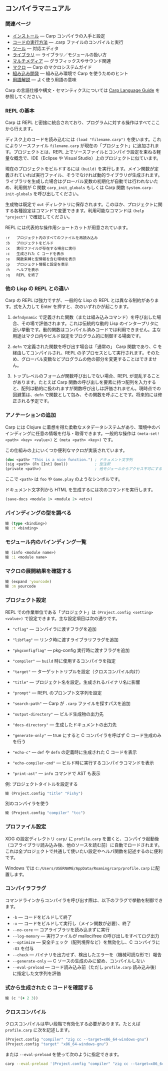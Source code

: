 ## コンパイラマニュアル

### 関連ページ

* [インストール](Install.md) — Carp コンパイラの入手と設定
* [コードの実行方法](HowToRunCode.md) — .carp ファイルのコンパイルと実行
* [ツール](Tooling.md) — 対応エディタ
* [ライブラリ](Libraries.md) — ライブラリ／モジュールの扱い方
* [マルチメディア](Multimedia.md) — グラフィックスやサウンド関連
* [マクロ](Macros.md) — Carp のマクロシステムガイド
* [組み込み開発](Embedded.md) — 組み込み環境で Carp を使うためのヒント
* [用語解説](Terminology.md) — よく使う用語の意味

Carp の言語仕様や構文・セマンティクスについては [Carp Language Guide](LanguageGuide.md) を参照してください。

### REPL の基本

Carp は REPL と密接に統合されており、プログラムに対する操作はすべてここから行えます。

ディスク上のコードを読み込むには `(load "filename.carp")` を使います。これによりソースファイル `filename.carp` が現在の「プロジェクト」に追加されます。プロジェクトとは、REPL 上でソースファイルとコンパイラ設定を束ねる軽量な概念で、IDE（Eclipse や Visual Studio）上のプロジェクトに似ています。

現在のプロジェクトをビルドするには `(build)` を実行します。メイン関数が定義されていれば実行ファイル、そうでなければ動的ライブラリが生成されます。ライブラリを生成した場合はグローバル変数の初期化が自動では行われないため、利用側が C 関数 `carp_init_globals` もしくは Carp 関数 `System.carp-init-globals` を呼び出してください。

生成物は既定で `out` ディレクトリに保存されます。このほか、プロジェクトに関する各種設定はコマンドで変更できます。利用可能なコマンドは `(help "project")` で確認してください。

REPL には代表的な操作用ショートカットが用意されています。

```
:r   プロジェクト内のすべてのファイルを再読み込み
:b   プロジェクトをビルド
:x   実行ファイルが存在する場合に実行
:c   生成された C コードを表示
:e   関数束縛と型情報を含む環境を表示
:p   プロジェクト情報と設定を表示
:h   ヘルプを表示
:q   REPL を終了
```

### 他の Lisp の REPL との違い

Carp の REPL は強力ですが、一般的な Lisp の REPL とは異なる制約があります。式を入力して Enter を押すと、次のいずれかが起こります。

1. `defndynamic` で定義された関数（または組み込みコマンド）を呼び出した場合、その場で評価されます。これは伝統的な動的 Lisp のインタープリタに近い挙動です。動的関数はコンパイル済みコードでは利用できません。主な用途はマクロ内やビルド設定をプログラム的に制御する場面です。

2. `defn` で定義された関数を呼び出す場合は「通常の」 Carp 関数であり、C を経由してコンパイルされ、REPL の子プロセスとして実行されます。そのため、グローバル変数などプログラムの他の部分を変更することはできません。

3. トップレベルのフォームが関数呼び出しでない場合、REPL が混乱することがあります。たとえば Carp 関数の呼び出しを要素に持つ配列を入力すると、配列は動的に扱われますが関数呼び出しは評価されません。現時点での回避策は、`defn` で関数として包み、その関数を呼ぶことです。将来的には修正される予定です。

### アノテーションの追加

Carp には Clojure に着想を得た柔軟なメタデータシステムがあり、環境中のバインディングに任意の情報を付与・取得できます。一般的な操作は `(meta-set! <path> <key> <value>)` と `(meta <path> <key>)` です。

この仕組みの上にいくつか便利なマクロが実装されています。

```clojure
(doc <path> "This is a nice function.") ; ドキュメント文字列
(sig <path> (Fn [Int] Bool))            ; 型注釈
(private <path>)                        ; 他モジュールからアクセス不可にする
```

ここで `<path>` は `foo` や `Game.play` のようなシンボルです。

ドキュメント文字列から HTML を生成するには次のコマンドを実行します。

```clojure
(save-docs <module 1> <module 2> <etc>)
```

### バインディングの型を調べる

```clojure
鲮 (type <binding>)
鲮 :t <binding>
```

### モジュール内のバインディング一覧

```clojure
鲮 (info <module name>)
鲮 :i <module name>
```

### マクロの展開結果を確認する

```clojure
鲮 (expand 'yourcode)
鲮 :m yourcode
```

### プロジェクト設定

REPL での作業単位である「プロジェクト」は `(Project.config <setting> <value>)` で設定できます。主な設定項目は次の通りです。

* `"cflag"` — コンパイラに渡すフラグを追加
* `"libflag"` — リンク時に渡すライブラリフラグを追加
* `"pkgconfigflag"` — pkg-config 実行時に渡すフラグを追加
* `"compiler"` — `build` 時に使用するコンパイラを指定
* `"target"` — ターゲットトリプルを設定（クロスコンパイル向け）
* `"title"` — プロジェクト名を設定。生成されるバイナリ名に影響
* `"prompt"` — REPL のプロンプト文字列を設定
* `"search-path"` — Carp が `.carp` ファイルを探すパスを追加
* `"output-directory"` — ビルド生成物の出力先
* `"docs-directory"` — 生成したドキュメントの出力先
* `"generate-only"` — true にすると C コンパイラを呼ばず C コード生成のみを行う

* `"echo-c"` — `def` や `defn` の定義時に生成された C コードを表示
* `"echo-compiler-cmd"` — ビルド時に実行するコンパイラコマンドを表示
* `"print-ast"` — `info` コマンドで AST も表示

例: プロジェクトタイトルを設定する

```clojure
鲮 (Project.config "title" "Fishy")
```

別のコンパイラを使う
```clojure
鲮 (Project.config "compiler" "tcc")
```

### プロファイル設定

XDG の設定ディレクトリ `carp/` に `profile.carp` を置くと、コンパイラ起動後（コアライブラリ読み込み後、他のソースを読む前）に自動でロードされます。これは全プロジェクトで共通して使いたい設定やヘルパ関数を記述するのに便利です。

Windows では `C:/Users/USERNAME/AppData/Roaming/carp/profile.carp` に配置します。

### コンパイラフラグ

コマンドラインからコンパイラを呼び出す際は、以下のフラグで挙動を制御できます。

* `-b` — コードをビルドして終了
* `-x` — コードをビルドして実行し（メイン関数が必要）、終了
* `--no-core` — コアライブラリを読み込まずに実行
* `--log-memory` — 実行ファイルが malloc/free の呼び出しをすべてログ出力
* `--optimize` — 安全チェック（配列境界など）を無効化し、C コンパイラに `-O3` を付与
* `--check` — バイナリを出力せず、検出したエラーを（機械可読な形で）報告
* `--generate-only` — C ソースの生成のみに留め、コンパイルしない
* `--eval-preload` — コード読み込み前（ただし `profile.carp` 読み込み後）に指定した文字列を評価

### 式から生成された C コードを確認する

```clojure
鲮 (c '(+ 2 3))
```

### クロスコンパイル

クロスコンパイルは早い段階で有効化する必要があります。たとえば `profile.carp` に次を記述します。

```clojure
(Project.config "compiler" "zig cc --target=x86_64-windows-gnu")
(Project.config "target" "x86_64-windows-gnu")
```

または `--eval-preload` を使って次のように指定できます。

```sh
carp --eval-preload '(Project.config "compiler" "zig cc --target=x86_64-windows-gnu") (Project.config "target" "x86_64-windows-gnu")' -b whatever.carp
```
